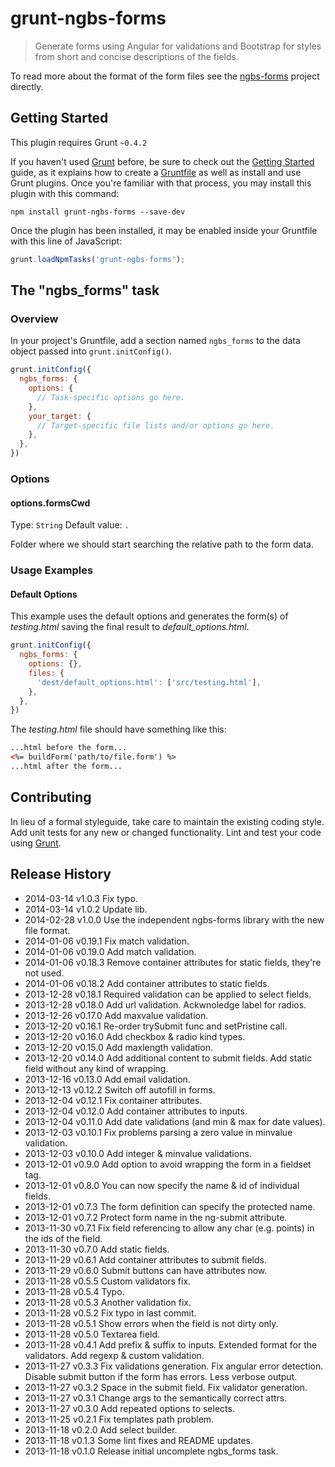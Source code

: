 # grunt-ngbs-forms

> Generate forms using Angular for validations and Bootstrap for styles from short and concise descriptions of the fields.

To read more about the format of the form files see the [ngbs-forms](https://github.com/ernestoalejo/ngbs-forms) project directly.

## Getting Started
This plugin requires Grunt `~0.4.2`

If you haven't used [Grunt](http://gruntjs.com/) before, be sure to check out the [Getting Started](http://gruntjs.com/getting-started) guide, as it explains how to create a [Gruntfile](http://gruntjs.com/sample-gruntfile) as well as install and use Grunt plugins. Once you're familiar with that process, you may install this plugin with this command:

```shell
npm install grunt-ngbs-forms --save-dev
```

Once the plugin has been installed, it may be enabled inside your Gruntfile with this line of JavaScript:

```js
grunt.loadNpmTasks('grunt-ngbs-forms');
```


## The "ngbs_forms" task

### Overview
In your project's Gruntfile, add a section named `ngbs_forms` to the data object passed into `grunt.initConfig()`.

```js
grunt.initConfig({
  ngbs_forms: {
    options: {
      // Task-specific options go here.
    },
    your_target: {
      // Target-specific file lists and/or options go here.
    },
  },
})
```

### Options

#### options.formsCwd
Type: `String`
Default value: `.`

Folder where we should start searching the relative path to the form data.

### Usage Examples

#### Default Options
This example uses the default options and generates the form(s) of *testing.html*
saving the final result to *default_options.html*.

```js
grunt.initConfig({
  ngbs_forms: {
    options: {},
    files: {
      'dest/default_options.html': ['src/testing.html'],
    },
  },
})
```

The *testing.html* file should have something like this:

```html
...html before the form...
<%= buildForm('path/to/file.form') %>
...html after the form...
```


## Contributing
In lieu of a formal styleguide, take care to maintain the existing coding style. Add unit tests for any new or changed functionality. Lint and test your code using [Grunt](http://gruntjs.com/).


## Release History
* 2014-03-14   v1.0.3   Fix typo.
* 2014-03-14   v1.0.2   Update lib.
* 2014-02-28   v1.0.0   Use the independent ngbs-forms library with the new file format.
* 2014-01-06   v0.19.1  Fix match validation.
* 2014-01-06   v0.19.0  Add match validation.
* 2014-01-06   v0.18.3  Remove container attributes for static fields, they're not used.
* 2014-01-06   v0.18.2  Add container attributes to static fields.
* 2013-12-28   v0.18.1  Required validation can be applied to select fields.
* 2013-12-28   v0.18.0  Add url validation. Ackwnoledge label for radios.
* 2013-12-26   v0.17.0  Add maxvalue validation.
* 2013-12-20   v0.16.1  Re-order trySubmit func and setPristine call.
* 2013-12-20   v0.16.0  Add checkbox & radio kind types.
* 2013-12-20   v0.15.0  Add maxlength validation.
* 2013-12-20   v0.14.0  Add additional content to submit fields. Add static field without any kind of wrapping.
* 2013-12-16   v0.13.0  Add email validation.
* 2013-12-13   v0.12.2  Switch off autofill in forms.
* 2013-12-04   v0.12.1  Fix container attributes.
* 2013-12-04   v0.12.0  Add container attributes to inputs.
* 2013-12-04   v0.11.0  Add date validations (and min & max for date values).
* 2013-12-03   v0.10.1  Fix problems parsing a zero value in minvalue validation.
* 2013-12-03   v0.10.0  Add integer & minvalue validations.
* 2013-12-01   v0.9.0   Add option to avoid wrapping the form in a fieldset tag.
* 2013-12-01   v0.8.0   You can now specify the name & id of individual fields.
* 2013-12-01   v0.7.3   The form definition can specify the protected name.
* 2013-12-01   v0.7.2   Protect form name in the ng-submit attribute.
* 2013-11-30   v0.7.1   Fix field referencing to allow any char (e.g. points) in the ids of the field.
* 2013-11-30   v0.7.0   Add static fields.
* 2013-11-29   v0.6.1   Add container attributes to submit fields.
* 2013-11-29   v0.6.0   Submit buttons can have attributes now.
* 2013-11-28   v0.5.5   Custom validators fix.
* 2013-11-28   v0.5.4   Typo.
* 2013-11-28   v0.5.3   Another validation fix.
* 2013-11-28   v0.5.2   Fix typo in last commit.
* 2013-11-28   v0.5.1   Show errors when the field is not dirty only.
* 2013-11-28   v0.5.0   Textarea field.
* 2013-11-28   v0.4.1   Add prefix & suffix to inputs. Extended format for the validators. Add regexp & custom validation.
* 2013-11-27   v0.3.3   Fix validations generation. Fix angular error detection. Disable submit button if the form has errors. Less verbose output.
* 2013-11-27   v0.3.2   Space in the submit field. Fix validator generation.
* 2013-11-27   v0.3.1   Change args to the semantically correct attrs.
* 2013-11-27   v0.3.0   Add repeated options to selects.
* 2013-11-25   v0.2.1   Fix templates path problem.
* 2013-11-18   v0.2.0   Add select builder.
* 2013-11-18   v0.1.3   Some lint fixes and README updates.
* 2013-11-18   v0.1.0   Release initial uncomplete ngbs_forms task.
